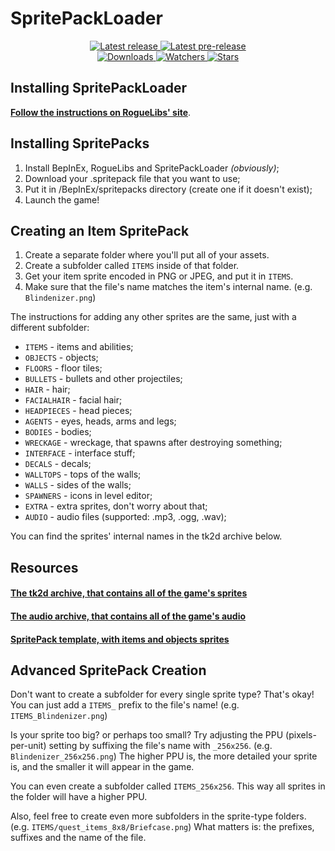 # SpritePackLoader

<div align="center">
  <p>
    <a href="https://github.com/SugarBarrel/SpritePackLoader/releases/latest">
      <img src="https://img.shields.io/github/v/release/SugarBarrel/SpritePackLoader?label=Latest%20release&style=for-the-badge&logo=github" alt="Latest release"/>
    </a>
    <a href="https://github.com/SugarBarrel/SpritePackLoader/releases">
      <img src="https://img.shields.io/github/v/release/SugarBarrel/SpritePackLoader?include_prereleases&label=Latest%20pre-release&style=for-the-badge&logo=github" alt="Latest pre-release"/>
    </a>
    <br/>
    <a href="https://github.com/SugarBarrel/SpritePackLoader/releases">
      <img src="https://img.shields.io/github/downloads/SugarBarrel/SpritePackLoader/total?label=Downloads&style=for-the-badge" alt="Downloads"/>
    </a>
    <a href="https://github.com/SugarBarrel/SpritePackLoader/subscription">
      <img src="https://img.shields.io/github/watchers/SugarBarrel/SpritePackLoader?color=green&label=Watchers&style=for-the-badge" alt="Watchers"/>
    </a>
    <a href="https://github.com/SugarBarrel/SpritePackLoader/stargazers">
      <img src="https://img.shields.io/github/stars/SugarBarrel/SpritePackLoader?color=green&label=Stars&style=for-the-badge" alt="Stars"/>
    </a>
  </p>
</div>



## Installing SpritePackLoader

**[Follow the instructions on RogueLibs' site](https://sugarbarrel.github.io/RogueLibs/docs/user/installation)**.



## Installing SpritePacks

1. Install BepInEx, RogueLibs and SpritePackLoader *(obviously)*;
2. Download your .spritepack file that you want to use;
3. Put it in /BepInEx/spritepacks directory (create one if it doesn't exist);
4. Launch the game!



## Creating an Item SpritePack

1. Create a separate folder where you'll put all of your assets.
2. Create a subfolder called `ITEMS` inside of that folder.
3. Get your item sprite encoded in PNG or JPEG, and put it in `ITEMS`.
4. Make sure that the file's name matches the item's internal name. (e.g. `Blindenizer.png`)

The instructions for adding any other sprites are the same, just with a different subfolder:

- `ITEMS` - items and abilities;
- `OBJECTS` - objects;
- `FLOORS` - floor tiles;
- `BULLETS` - bullets and other projectiles;
- `HAIR` - hair;
- `FACIALHAIR` - facial hair;
- `HEADPIECES` - head pieces;
- `AGENTS` - eyes, heads, arms and legs;
- `BODIES` - bodies;
- `WRECKAGE` - wreckage, that spawns after destroying something;
- `INTERFACE` - interface stuff;
- `DECALS` - decals;
- `WALLTOPS` - tops of the walls;
- `WALLS` - sides of the walls;
- `SPAWNERS` - icons in level editor;
- `EXTRA` - extra sprites, don't worry about that;
- `AUDIO` - audio files (supported: .mp3, .ogg, .wav);

You can find the sprites' internal names in the tk2d archive below.



## Resources

#### **[The tk2d archive, that contains all of the game's sprites](https://cdn.discordapp.com/attachments/433748059172896769/934322414932869140/tk2d.zip)**

#### **[The audio archive, that contains all of the game's audio](https://drive.google.com/file/d/1YnipH77glQcfON7LRrHPKpN-pku5sWua/view?usp=sharing)**

#### **[SpritePack template, with items and objects sprites](https://github.com/SugarBarrel/SpritePackLoader/releases/download/v1.0.1/SpritePackTemplate.zip)**



## Advanced SpritePack Creation

Don't want to create a subfolder for every single sprite type? That's okay! You can just add a `ITEMS_` prefix to the file's name! (e.g. `ITEMS_Blindenizer.png`)

Is your sprite too big? or perhaps too small? Try adjusting the PPU (pixels-per-unit) setting by suffixing the file's name with `_256x256`. (e.g. `Blindenizer_256x256.png`) The higher PPU is, the more detailed your sprite is, and the smaller it will appear in the game.

You can even create a subfolder called `ITEMS_256x256`. This way all sprites in the folder will have a higher PPU.

Also, feel free to create even more subfolders in the sprite-type folders. (e.g. `ITEMS/quest_items_8x8/Briefcase.png`) What matters is: the prefixes, suffixes and the name of the file.
